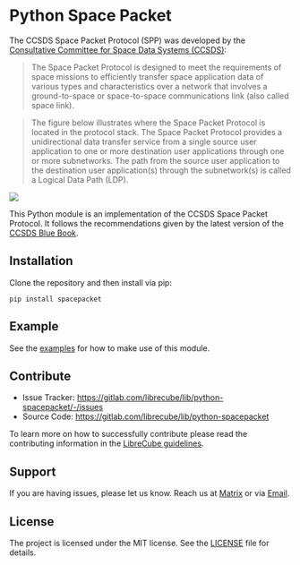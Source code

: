 # Python Space Packet

The CCSDS Space Packet Protocol (SPP) was developed by the
[Consultative Committee for Space Data Systems (CCSDS)](https://public.ccsds.org):

> The Space Packet Protocol is designed to meet the requirements of space missions to
efficiently transfer space application data of various types and characteristics over a network
that involves a ground-to-space or space-to-space communications link (also called
space link).

>The figure below illustrates where the Space Packet Protocol is located in the protocol stack. The
Space Packet Protocol provides a unidirectional data transfer service from a single source
user application to one or more destination user applications through one or more
subnetworks. The path from the source user application to the destination user application(s)
through the subnetwork(s) is called a Logical Data Path (LDP).

![](docs/assets/protocol_configuration.png)

This Python module is an implementation of the CCSDS Space Packet Protocol.
It follows the recommendations given by the latest version of the [CCSDS Blue Book](docs/133x0b1c2.pdf).

## Installation

Clone the repository and then install via pip:

```
pip install spacepacket
```

## Example

See the [examples](./examples/README.md) for how to make use of this module.

## Contribute

- Issue Tracker: https://gitlab.com/librecube/lib/python-spacepacket/-/issues
- Source Code: https://gitlab.com/librecube/lib/python-spacepacket

To learn more on how to successfully contribute please read the contributing
information in the [LibreCube guidelines](https://gitlab.com/librecube/guidelines).

## Support

If you are having issues, please let us know. Reach us at
[Matrix](https://app.element.io/#/room/#librecube.org:matrix.org)
or via [Email](mailto:info@librecube.org).

## License

The project is licensed under the MIT license. See the [LICENSE](./LICENSE.txt) file for details.
